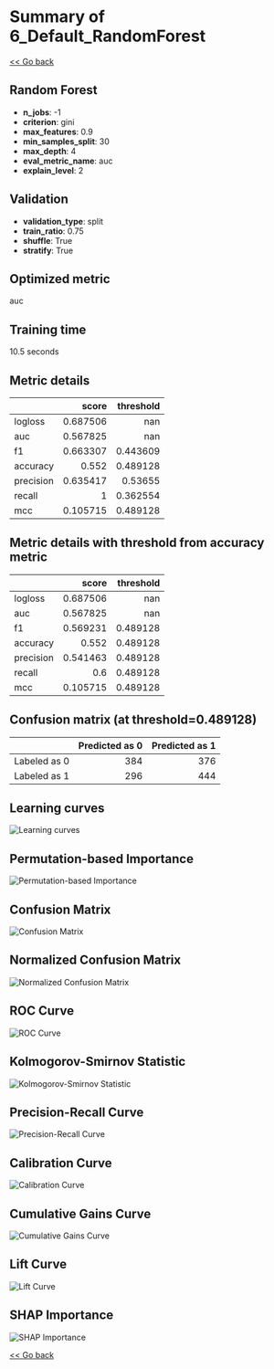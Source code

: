 # Summary of 6_Default_RandomForest

[<< Go back](../README.md)

## Random Forest

- **n_jobs**: -1
- **criterion**: gini
- **max_features**: 0.9
- **min_samples_split**: 30
- **max_depth**: 4
- **eval_metric_name**: auc
- **explain_level**: 2

## Validation

- **validation_type**: split
- **train_ratio**: 0.75
- **shuffle**: True
- **stratify**: True

## Optimized metric

auc

## Training time

10.5 seconds

## Metric details

|           |    score |   threshold |
|:----------|---------:|------------:|
| logloss   | 0.687506 |  nan        |
| auc       | 0.567825 |  nan        |
| f1        | 0.663307 |    0.443609 |
| accuracy  | 0.552    |    0.489128 |
| precision | 0.635417 |    0.53655  |
| recall    | 1        |    0.362554 |
| mcc       | 0.105715 |    0.489128 |

## Metric details with threshold from accuracy metric

|           |    score |   threshold |
|:----------|---------:|------------:|
| logloss   | 0.687506 |  nan        |
| auc       | 0.567825 |  nan        |
| f1        | 0.569231 |    0.489128 |
| accuracy  | 0.552    |    0.489128 |
| precision | 0.541463 |    0.489128 |
| recall    | 0.6      |    0.489128 |
| mcc       | 0.105715 |    0.489128 |

## Confusion matrix (at threshold=0.489128)

|              |   Predicted as 0 |   Predicted as 1 |
|:-------------|-----------------:|-----------------:|
| Labeled as 0 |              384 |              376 |
| Labeled as 1 |              296 |              444 |

## Learning curves

![Learning curves](learning_curves.png)

## Permutation-based Importance

![Permutation-based Importance](permutation_importance.png)

## Confusion Matrix

![Confusion Matrix](confusion_matrix.png)

## Normalized Confusion Matrix

![Normalized Confusion Matrix](confusion_matrix_normalized.png)

## ROC Curve

![ROC Curve](roc_curve.png)

## Kolmogorov-Smirnov Statistic

![Kolmogorov-Smirnov Statistic](ks_statistic.png)

## Precision-Recall Curve

![Precision-Recall Curve](precision_recall_curve.png)

## Calibration Curve

![Calibration Curve](calibration_curve_curve.png)

## Cumulative Gains Curve

![Cumulative Gains Curve](cumulative_gains_curve.png)

## Lift Curve

![Lift Curve](lift_curve.png)

## SHAP Importance

![SHAP Importance](shap_importance.png)

[<< Go back](../README.md)
